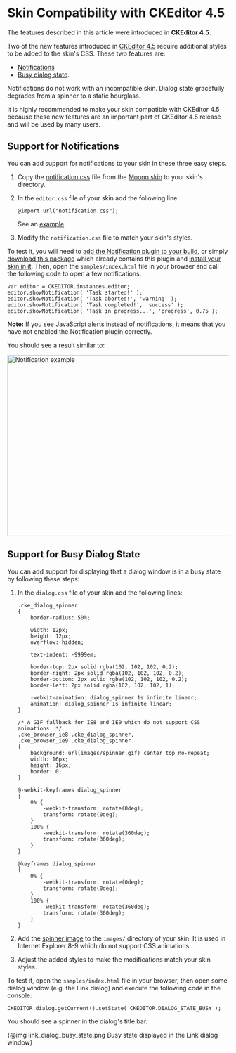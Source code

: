# Skin Compatibility with CKEditor 4.5

<p class="requirements">
	The features described in this article were introduced in <strong>CKEditor 4.5</strong>.
</p>

Two of the new features introduced in [CKEditor 4.5](https://ckeditor.com/blog/CKEditor-4.4-Released) require additional styles to be added to the skin's CSS. These two features are:

* [Notifications](http://docs.ckeditor.com/#!/guide/dev_notifications)
* [Busy dialog state](http://docs.ckeditor.com/#!/api/CKEDITOR.dialog-method-setState).

Notifications do not work with an incompatible skin. Dialog state gracefully degrades from a spinner to a static hourglass.

It is highly recommended to make your skin compatible with CKEditor 4.5 because these new features are an important part of CKEditor 4.5 release and will be used by many users.

## Support for Notifications

You can add support for notifications to your skin in these three easy steps.

1. Copy the [notification.css](https://github.com/ckeditor/ckeditor-dev/blob/master/skins/moono/notification.css) file from the [Moono skin](https://ckeditor.com/cke4/addon/moono) to your skin's directory.

2. In the `editor.css` file of your skin add the following line:

	```
	@import url("notification.css");
	```

	See an [example](https://github.com/ckeditor/ckeditor-dev/blob/a513a923aeab1b388efbec2022af1f6d8403376a/skins/moono/editor.css#L47).

3. Modify the `notification.css` file to match your skin's styles.

To test it, you will need to [add the Notification plugin to your build](#!/guide/dev_plugins), or simply [download this package](https://ckeditor.com/cke4/builder/download/ee8ec0f757d5c15bbbb154f30151ea7c) which already contains this plugin and [install your skin in it](#!/guide/skin_sdk_setup). Then, open the `samples/index.html` file in your browser and call the following code to open a few notifications:

	var editor = CKEDITOR.instances.editor;
	editor.showNotification( 'Task started!' );
	editor.showNotification( 'Task aborted!', 'warning' );
	editor.showNotification( 'Task completed!', 'success' );
	editor.showNotification( 'Task in progress...', 'progress', 0.75 );

**Note:** If you see JavaScript alerts instead of notifications, it means that you have not enabled the Notification plugin correctly.

You should see a result similar to:

<img src="guides/skin_sdk_compatibility_with_ckeditor_4_5/notifications.png" alt="Notification example" width="1077" height="412">

## Support for Busy Dialog State

You can add support for displaying that a dialog window is in a busy state by following these steps:

1. In the `dialog.css` file of your skin add the following lines:

	```
	.cke_dialog_spinner
	{
		border-radius: 50%;

		width: 12px;
		height: 12px;
		overflow: hidden;

		text-indent: -9999em;

		border-top: 2px solid rgba(102, 102, 102, 0.2);
		border-right: 2px solid rgba(102, 102, 102, 0.2);
		border-bottom: 2px solid rgba(102, 102, 102, 0.2);
		border-left: 2px solid rgba(102, 102, 102, 1);

		-webkit-animation: dialog_spinner 1s infinite linear;
		animation: dialog_spinner 1s infinite linear;
	}

	/* A GIF fallback for IE8 and IE9 which do not support CSS animations. */
	.cke_browser_ie8 .cke_dialog_spinner,
	.cke_browser_ie9 .cke_dialog_spinner
	{
		background: url(images/spinner.gif) center top no-repeat;
		width: 16px;
		height: 16px;
		border: 0;
	}

	@-webkit-keyframes dialog_spinner
	{
		0% {
			-webkit-transform: rotate(0deg);
			transform: rotate(0deg);
		}
		100% {
			-webkit-transform: rotate(360deg);
			transform: rotate(360deg);
		}
	}

	@keyframes dialog_spinner
	{
		0% {
			-webkit-transform: rotate(0deg);
			transform: rotate(0deg);
		}
		100% {
			-webkit-transform: rotate(360deg);
			transform: rotate(360deg);
		}
	}
	```

2. Add the [spinner image](https://github.com/ckeditor/ckeditor-dev/blob/a513a923aeab1b388efbec2022af1f6d8403376a/skins/moono/images/spinner.gif) to the `images/` directory of your skin. It is used in Internet Explorer 8-9 which do not support CSS animations.

3. Adjust the added styles to make the modifications match your skin styles.

To test it, open the `samples/index.html` file in your browser, then open some dialog window (e.g. the Link dialog) and execute the following code in the console:

	CKEDITOR.dialog.getCurrent().setState( CKEDITOR.DIALOG_STATE_BUSY );

You should see a spinner in the dialog's title bar.

{@img link_dialog_busy_state.png Busy state displayed in the Link dialog window}
